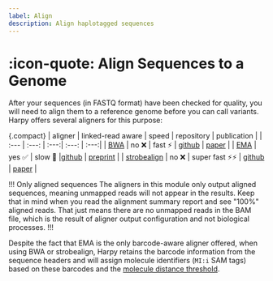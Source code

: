```yaml
---
label: Align
description: Align haplotagged sequences
---
```

# :icon-quote: Align Sequences to a Genome

After your sequences (in FASTQ format) have been checked for quality, you
will need to align them to a reference genome before you can call variants.
Harpy offers several aligners for this purpose:

{.compact}
| aligner | linked-read aware | speed | repository | publication |
| :--- | :---: | :---:| :---: | :---:|
| [BWA](bwa.md) | no ❌ | fast ⚡ | [github](https://github.com/lh3/bwa) | [paper](http://arxiv.org/abs/1303.3997) |
| [EMA](ema.md) | yes ✅ | slow 🐢 |[github](https://github.com/arshajii/ema) | [preprint](https://www.biorxiv.org/content/early/2017/11/16/220236) |
| [strobealign](strobe.md) | no ❌ | super fast ⚡⚡ | [github](https://github.com/ksahlin/strobealign) | [paper](https://doi.org/10.1186/s13059-022-02831-7) |

!!! Only aligned sequences
The aligners in this module only output aligned sequences, meaning unmapped reads will not appear in the results. Keep that in mind when you read the alignment summary report and see "100%" aligned reads. That just means there are no unmapped reads in the BAM file, which is the result of aligner output configuration and not biological processes.
!!!

Despite the fact that EMA is the only barcode-aware aligner offered, when using BWA or strobealign, Harpy retains the barcode information from the sequence headers and will
assign molecule identifiers (`MI:i` SAM tags) based on these barcodes and the [molecule distance threshold](../../haplotagdata.md/#barcode-thresholds).
